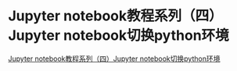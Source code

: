 # Jupyter notebook教程系列（四）Jupyter notebook切换python环境
[Jupyter notebook教程系列（四）Jupyter notebook切换python环境](https://aiwithcloud.com/2021/06/15/jupyter-notebook%e6%95%99%e7%a8%8b%e7%b3%bb%e5%88%97%ef%bc%88%e5%9b%9b%ef%bc%89jupyter-notebook%e5%88%87%e6%8d%a2python%e7%8e%af%e5%a2%83/)